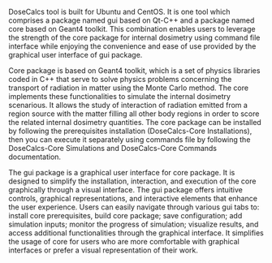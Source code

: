 DoseCalcs tool is built for Ubuntu and CentOS. It is one tool which comprises a package named gui based on Qt-C++ and a package named core based on Geant4 toolkit. This combination enables users to leverage the strength of the core package for internal dosimetry using command file interface while enjoying the convenience and ease of use provided by the graphical user interface of gui package.

Core package is based on Geant4 toolkit, which is a set of physics libraries coded in C++ that serve to solve physics problems concerning the transport of radiation in matter using the Monte Carlo method. The core implements these functionalities to simulate the internal dosimetry scenarious. It allows the study of interaction of radiation emitted from a region source with the matter filling all other body regions in order to score the related internal dosimetry quantities. The core package can be installed by following the prerequisites installation (DoseCalcs-Core Installations), then you can execute it separately using commands file by following the DoseCalcs-Core Simulations and DoseCalcs-Core Commands documentation.

The gui package is a graphical user interface for core package. It is designed to simplify the installation, interaction, and execution of the core graphically through a visual interface. The gui package offers intuitive controls, graphical representations, and interactive elements that enhance the user experience. Users can easily navigate through various gui tabs to: install core prerequisites, build core package; save configuration; add simulation inputs; monitor the progress of simulation; visualize results, and access additional functionalities through the graphical interface. It simplifies the usage of core for users who are more comfortable with graphical interfaces or prefer a visual representation of their work.

